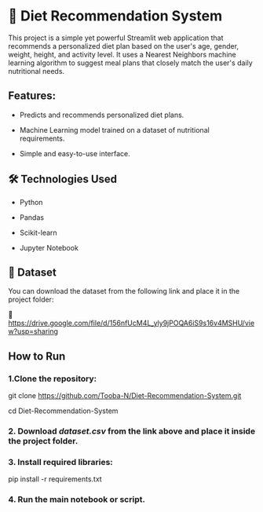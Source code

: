 # **🥗 Diet Recommendation System**

This project is a simple yet powerful Streamlit web application that recommends a personalized diet plan based on the user's age, gender, weight, height, and activity level.
It uses a Nearest Neighbors machine learning algorithm to suggest meal plans that closely match the user's daily nutritional needs.

## Features:

- Predicts and recommends personalized diet plans.

- Machine Learning model trained on a dataset of nutritional requirements.

- Simple and easy-to-use interface.

## 🛠️ Technologies Used

- Python

- Pandas

- Scikit-learn

- Jupyter Notebook

## 📂 Dataset

You can download the dataset from the following link and place it in the project folder:

🔗 https://drive.google.com/file/d/156nfUcM4L_yly9jPOQA6iS9s16v4MSHU/view?usp=sharing

## How to Run

### 1.Clone the repository:

git clone https://github.com/Tooba-N/Diet-Recommendation-System.git

cd Diet-Recommendation-System

### 2. Download _dataset.csv_ from the link above and place it inside the project folder.

### 3. Install required libraries:

pip install -r requirements.txt

### 4. Run the main notebook or script.
